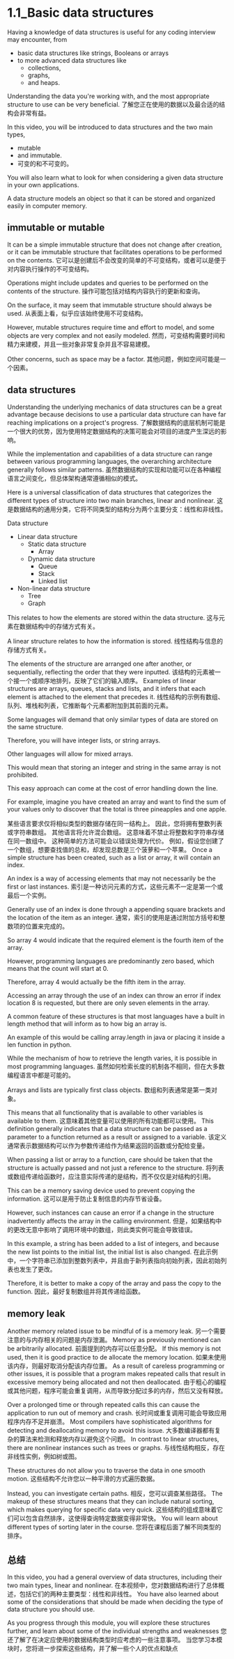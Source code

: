 # 1.1_Basic data structures

Having a knowledge of data structures is useful for any coding interview may encounter,
from 
- basic data structures like strings, Booleans or arrays 
- to more advanced data structures like 
  - collections, 
  - graphs, 
  - and heaps.

Understanding the data you're working with, and the most appropriate structure to use can be very beneficial.
了解您正在使用的数据以及最合适的结构会非常有益。

In this video, you will be introduced to data structures and the two main types, 
- mutable 
- and immutable.
- 可变的和不可变的。

You will also learn what to look for when considering a given data structure in your own applications.

A data structure models an object so that it can be stored and organized easily in computer memory.

## immutable or mutable

It can be a simple immutable structure that does not change after creation, or it can be immutable structure that facilitates operations to be performed on the contents.
它可以是创建后不会改变的简单的不可变结构，或者可以是便于对内容执行操作的不可变结构。

Operations might include updates and queries to be performed on the contents of the structure.
操作可能包括对结构内容执行的更新和查询。

On the surface, it may seem that immutable structure should always be used.
从表面上看，似乎应该始终使用不可变结构。

However, mutable structures require time and effort to model, and some objects are very complex and not easily modeled.
然而，可变结构需要时间和精力来建模，并且一些对象非常复杂并且不容易建模。

Other concerns, such as space may be a factor.
其他问题，例如空间可能是一个因素。

## data structures
Understanding the underlying mechanics of data structures can be a great advantage because decisions to use a particular data structure can have far reaching implications on a project's progress.
了解数据结构的底层机制可能是一个很大的优势，因为使用特定数据结构的决策可能会对项目的进度产生深远的影响。

While the implementation and capabilities of a data structure can range between various programming languages, the overarching architecture generally follows similar patterns.
虽然数据结构的实现和功能可以在各种编程语言之间变化，但总体架构通常遵循相似的模式。

Here is a universal classification of data structures that categorizes the different types of structure into two main branches, linear and nonlinear.
这是数据结构的通用分类，它将不同类型的结构分为两个主要分支：线性和非线性。

Data structure
- Linear data structure
  - Static data structure
    - Array
  - Dynamic data structure
    - Queue
    - Stack
    - Linked list
- Non-linear data structure
  - Tree
  - Graph


This relates to how the elements are stored within the data structure.
这与元素在数据结构中的存储方式有关。

A linear structure relates to how the information is stored.
线性结构与信息的存储方式有关。

The elements of the structure are arranged one after another, or sequentially, reflecting the order that they were inputted.
该结构的元素被一个接一个或顺序地排列，反映了它们的输入顺序。
Examples of linear structures are arrays, queues, stacks and lists, and it infers that each element is attached to the element that precedes it.
线性结构的示例有数组、队列、堆栈和列表，它推断每个元素都附加到其前面的元素。

Some languages will demand that only similar types of data are stored on the same structure.

Therefore, you will have integer lists, or string arrays.

Other languages will allow for mixed arrays.

This would mean that storing an integer and string in the same array is not prohibited.

This easy approach can come at the cost of error handling down the line.

For example, imagine you have created an array and want to find the sum of your values only to discover that the total is three pineapples and one apple.

某些语言要求仅将相似类型的数据存储在同一结构上。
因此，您将拥有整数列表或字符串数组。
其他语言将允许混合数组。
这意味着不禁止将整数和字符串存储在同一数组中。
这种简单的方法可能会以错误处理为代价。
例如，假设您创建了一个数组，想要查找值的总和，却发现总数是三个菠萝和一个苹果。
Once a simple structure has been created, such as a list or array, it will contain an index.

An index is a way of accessing elements that may not necessarily be the first or last instances.
索引是一种访问元素的方式，这些元素不一定是第一个或最后一个实例。

Generally use of an index is done through a appending square brackets and the location of the item as an integer.
通常，索引的使用是通过附加方括号和整数项的位置来完成的。

So array 4 would indicate that the required element is the fourth item of the array.

However, programming languages are predominantly zero based, which means that the count will start at 0.

Therefore, array 4 would actually be the fifth item in the array.

Accessing an array through the use of an index can throw an error if index location 8 is requested, but there are only seven elements in the array.

A common feature of these structures is that most languages have a built in length method that will inform as to how big an array is.

An example of this would be calling array.length in java or placing it inside a len function in python.

While the mechanism of how to retrieve the length varies, it is possible in most programming languages.
虽然如何检索长度的机制各不相同，但在大多数编程语言中都是可能的。

Arrays and lists are typically first class objects.
数组和列表通常是第一类对象。

This means that all functionality that is available to other variables is available to them.
这意味着其他变量可以使用的所有功能都可以使用。
This definition generally indicates that a data structure can be passed as a parameter to a function returned as a result or assigned to a variable.
该定义通常表示数据结构可以作为参数传递给作为结果返回的函数或分配给变量。

When passing a list or array to a function, care should be taken that the structure is actually passed and not just a reference to the structure.
将列表或数组传递给函数时，应注意实际传递的是结构，而不仅仅是对结构的引用。

This can be a memory saving device used to prevent copying the information.
这可以是用于防止复制信息的内存节省设备。

However, such instances can cause an error if a change in the structure inadvertently affects the array in the calling environment.
但是，如果结构中的更改无意中影响了调用环境中的数组，则此类实例可能会导致错误。

In this example, a string has been added to a list of integers, and because the new list points to the initial list, the initial list is also changed.
在此示例中，一个字符串已添加到整数列表中，并且由于新列表指向初始列表，因此初始列表也发生了更改。

Therefore, it is better to make a copy of the array and pass the copy to the function.
因此，最好复制数组并将其传递给函数。
## memory leak

Another memory related issue to be mindful of is a memory leak.
另一个需要注意的与内存相关的问题是内存泄漏。
Memory as previously mentioned can be arbitrarily allocated.
前面提到的内存可以任意分配。
If this memory is not used, then it is good practice to de allocate the memory location.
如果未使用该内存，则最好取消分配该内存位置。
As a result of careless programming or other issues, it is possible that a program makes repeated calls that result in excessive memory being allocated and not then deallocated.
由于粗心的编程或其他问题，程序可能会重复调用，从而导致分配过多的内存，然后又没有释放。

Over a prolonged time or through repeated calls this can cause the application to run out of memory and crash.
长时间或重复调用可能会导致应用程序内存不足并崩溃。
Most compilers have sophisticated algorithms for detecting and deallocating memory to avoid this issue.
大多数编译器都有复杂的算法来检测和释放内存以避免这个问题。
In contrast to linear structures, there are nonlinear instances such as trees or graphs.
与线性结构相反，存在非线性实例，例如树或图。

These structures do not allow you to traverse the data in one smooth motion.
这些结构不允许您以一种平滑的方式遍历数据。

Instead, you can investigate certain paths.
相反，您可以调查某些路径。
The makeup of these structures means that they can include natural sorting, which makes querying for specific data very quick.
这些结构的组成意味着它们可以包含自然排序，这使得查询特定数据变得非常快。
You will learn about different types of sorting later in the course.
您将在课程后面了解不同类型的排序。

## 总结
In this video, you had a general overview of data structures, including their two main types, linear and nonlinear.
在本视频中，您对数据结构进行了总体概述，包括它们的两种主要类型：线性和非线性。
You have also learned about some of the considerations that should be made when deciding the type of data structure you should use.

As you progress through this module, you will explore these structures further, and learn about some of the individual strengths and weaknesses
您还了解了在决定应使用的数据结构类型时应考虑的一些注意事项。
当您学习本模块时，您将进一步探索这些结构，并了解一些个人的优点和缺点